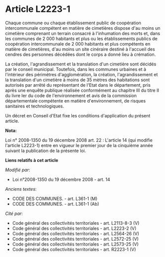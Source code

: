 # Article L2223-1

Chaque commune ou chaque établissement public de coopération intercommunale compétent en matière de cimetières dispose d'au
moins un cimetière comprenant un terrain consacré à l'inhumation des morts et, dans les communes de 2 000 habitants et plus
ou les établissements publics de coopération intercommunale de 2 000 habitants et plus compétents en matière de cimetières,
d'au moins un site cinéraire destiné à l'accueil des cendres des personnes décédées dont le corps a donné lieu à crémation.

La création, l'agrandissement et la translation d'un cimetière sont décidés par le conseil municipal. Toutefois, dans les
communes urbaines et à l'intérieur des périmètres d'agglomération, la création, l'agrandissement et la translation d'un
cimetière à moins de 35 mètres des habitations sont autorisés par arrêté du représentant de l'Etat dans le département, pris
après une enquête publique réalisée conformément au chapitre III du titre II du livre Ier du code de l'environnement et avis
de la commission départementale compétente en matière d'environnement, de risques sanitaires et technologiques. 

Un décret en Conseil d'Etat fixe les conditions d'application du présent article.

**Nota:**

Loi n° 2008-1350 du 19 décembre 2008 art. 22 : L'article 14 (qui modifie l'article L2223-1) entre en vigueur le premier jour
de la cinquième année suivant la publication de la présente loi.

**Liens relatifs à cet article**

_Modifié par_:

  - Loi n°2008-1350 du 19 décembre 2008 - art. 14

_Anciens textes_:

  - CODE DES COMMUNES. - art. L361-1 (M)
  - CODE DES COMMUNES. - art. L361-1 (Ab)

_Cité par_:

  - Code général des collectivités territoriales - art. L2113-8-3 (V)
  - Code général des collectivités territoriales - art. L2223-2 (V)
  - Code général des collectivités territoriales - art. L2564-26 (V)
  - Code général des collectivités territoriales - art. L2572-25 (V)
  - Code général des collectivités territoriales - art. L2573-25 (V)
  - Code général des collectivités territoriales - art. R2223-1 (V)
